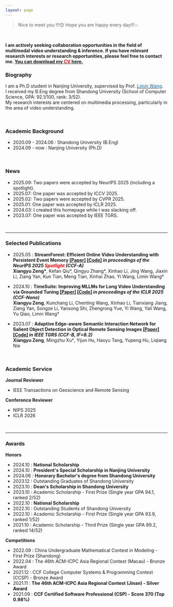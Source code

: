 ```yaml
---
layout: page
---
```


> Nice to meet you !!!😊 Hope you are happy every day!!!💥

<br> 

**I am actively seeking collaboration opportunities in the field of multimodal video understanding & inference. If you have relevant research interests or research opportunities, please feel free to contact me. [You can download my <span style="color:red">CV</span> here.](https://github.com/LanXingXuan/LanXingXuan.github.io/blob/main/CV_Xiangyu_Zeng_250920.pdf)**


### Biography

I am a Ph.D student in Nanjing University, supervised by Prof. [*<font color="#006ab1">Limin Wang</font>*](https://wanglimin.github.io/). 
<br>
I received my B.Eng degree from Shandong University (School of Computer Science, GPA: 92.1/100, rank: 3/52). 
<br>
My research interests are centered on multimedia processing, particularly in the area of video understanding.

<br>

### Academic Background

- 2020.09 - 2024.06 : Shandong University (B.Eng)
- 2024.09 - now : Nanjing University (Ph.D)

<br>

### News

- 2025.09: Two papers were accepted by NeurIPS 2025 (including a spotlight).
- 2025.07: One paper was accepted by ICCV 2025.
- 2025.02: Two papers were accepted by CVPR 2025.
- 2025.01: One paper was accepted by ICLR 2025.
- 2024.03: I created this homepage while I was slacking off.
- 2023.07: One paper was accepted by IEEE TGRS.

<br>

---

### Selected Publications

- 2025.05 : **StreamForest: Efficient Online Video Understanding with Persistent Event Memory [[Paper]](https://arxiv.org/pdf/2509.24871) [[Code]](https://github.com/MCG-NJU/StreamForest) *in proceedings of the NeurIPS 2025 <span style="color:red">Spotlight</span> (CCF-A)*** <br>
**Xiangyu Zeng\***, Kefan Qiu\*, Qingyu Zhang\*, Xinhao Li, Jing Wang, Jiaxin Li, Ziang Yan, Kun Tian, Meng Tian, Xinhai Zhao, Yi Wang, Limin Wang†

- 2024.10 : **TimeSuite: Improving MLLMs for Long Video Understanding via Grounded Tuning [[Paper]](https://arxiv.org/abs/2410.19702) [[Code]](https://github.com/OpenGVLab/TimeSuite) *in proceedings of the ICLR 2025 (CCF-None)*** <br>
**Xiangyu Zeng**, Kunchang Li, Chenting Wang, Xinhao Li, Tianxiang Jiang, Ziang Yan, Songze Li, Yansong Shi, Zhengrong Yue, Yi Wang, Yali Wang, Yu Qiao, Limin Wang†

- 2023.07 : **Adaptive Edge-aware Semantic Interaction Network for Salient Object Detection in Optical Remote Sensing Images [[Paper]](https://ieeexplore.ieee.org/abstract/document/10198281/) [[Code]](https://github.com/xumingzhu989/AESINet-TGRS) *in IEEE TGRS (CCF-B, IF=8.2)*** <br>
**Xiangyu Zeng**, Mingzhu Xu†, Yijun Hu, Haoyu Tang, Yupeng Hu, Liqiang Nie

<br>

### Academic Service

 **Journal Reviewer**
- IEEE Transactions on Geoscience and Remote Sensing

 **Conference Reviewer**
- NIPS 2025
- ICLR 2026

<br>

---

### Awards 

 **Honors**
- 2024.10 : **National Scholarship**
- 2024.10 : **President's Special Scholarship in Nanjing University**
- 2024.06 : **Honorary Bachelor's degree from Shandong University**
- 2023.12 : Outstanding Graduates of Shandong University
- 2023.10 : **Dean's Scholarship in Shandong University**
- 2023.10 : Academic Scholarship - First Prize (Single year GPA 94.1, ranked 2/52)
- 2022.10 : **National Scholarship**
- 2022.10 : Outstanding Students of Shandong University
- 2022.10 : Academic Scholarship - First Prize (Single year GPA 93.9, ranked 1/52)
- 2021.10 : Academic Scholarship - Third Prize (Single year GPA 89.2, ranked 14/52)


**Competitions**
- 2022.09 : China Undergraduate Mathematical Contest in Modeling - First Prize (Shandong)
- 2022.04 : The 46th ACM-ICPC Asia Regional Contest (Macau) - Bronze Award
- 2021.12 : CCF College Computer Systems & Programming Contest (CCSP) - Bronze Award
- 2021.11 : **The 46th ACM-ICPC Asia Regional Contest (Jinan) - Silver Award**
- 2021.09 : **CCF Certified Software Professional (CSP) - Score 370 (Top 0.98%)**
